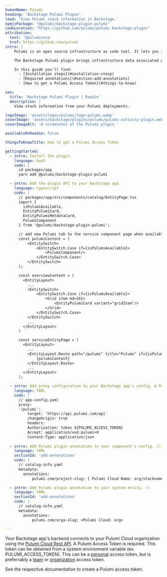 ```yaml
---
humanName: Pulumi
heading: 'Backstage Pulumi Plugin'
lead: 'View Pulumi stack information in Backstage.'
npmjsPackage: "@pulumi/backstage-plugin-pulumi"
codeLocation: "https://github.com/pulumi/pulumi-backstage-plugin"
attribution:
  text: '@pulumicorp'
  href: https://github.com/pulumi
intro: | 
    Pulumi is an open source infrastructure as code tool. It lets you implement your desired state infrastructure with regular programming languages.

    The Backstage Pulumi plugin brings infrastructure data associated with your Pulumi stacks to your Developer Portal. The plugin can pull deployment information from a Pulumi Cloud.

    In this guide you'll find:
      - [Installation steps](#installation-stesp)
      - [Required annotations](#section-add-annotations)
      - [How to get a Pulumi Access Token](#things-to-know)

seo:
  title: 'Backstage Pulumi Plugin | Roadie'
  description: |
    View stack information from your Pulumi deployments.

logoImage: 'assets/logos/pulumi/logo-pulumi.webp'
coverImage: 'assets/backstage/plugins/pulumi/pulumi-activity-plugin.webp'
coverImageAlt: 'A screenshot of the Pulumi plugin.'

availableOnRoadie: false

thingsToKnowTitle: How to get a Pulumi Access Token

gettingStarted:
  - intro: Install the plugin.
    language: bash
    code: |
      cd packages/app
      yarn add @pulumi/backstage-plugin-pulumi

  - intro: Add the plugin API to your Backstage app.
    language: typescript
    code: |
      // packages/app/src/components/catalog/EntityPage.tsx
      import {
        isPulumiAvailable,
        EntityPulumiCard,
        EntityPulumiMetdataCard,
        PulumiComponent
      } from '@pulumi/backstage-plugin-pulumi';

      // add new Pulumi tab to the service component page when available
      const pulumiContent = (
          <EntitySwitch>
              <EntitySwitch.Case if={isPulumiAvailable}>
                  <PulumiComponent/>
              </EntitySwitch.Case>
          </EntitySwitch>
      );

      const overviewContent = (
        <EntityLayout>
          ...
          <EntitySwitch>
              <EntitySwitch.Case if={isPulumiAvailable}>
                  <Grid item md={6}>
                      <EntityPulumiCard variant="gridItem"/>
                  </Grid>
              </EntitySwitch.Case>
          </EntitySwitch>
          ...
        </EntityLayout>
      )

      const serviceEntityPage = (
        <EntityLayout>
          ...
          <EntityLayout.Route path="/pulumi" title="Pulumi" if={isPulumiAvailable}>
              {pulumiContent}
          </EntityLayout.Route>
          ...
        </EntityLayout>
      );

  - intro: Add proxy configuration to your Backstage app's config. A Pulumi access token is required. See [how to get a Pulumi access token](#how-to-get-a-pulumi-access-token) below.
    language: YAML
    code: |
      // app-config.yaml
      proxy:
      '/pulumi':
          target: 'https://api.pulumi.com/api'
          changeOrigin: true
          headers:
          Authorization: token ${PULUMI_ACCESS_TOKEN}
          Accept: application/vnd.pulumi+8
          Content-Type: application/json
      
  - intro: Add Pulumi plugin annotation to your component's config. ()
    language: YAML
    sectionId: 'add-annotations'
    code: |
      // catalog-info.yaml
      metadata:
        annotations:
            pulumi.com/project-slug: [ Pulumi Cloud Name: org/stackname/stack ]

  - intro: Add Pulumi plugin annotation to your system entity. ()
    language: YAML
    sectionId: 'add-annotations'
    code: |
      // catalog-info.yaml
      metadata:
        annotations:
            pulumi.com/orga-slug: <Pulumi Cloud: org>

---
```


Your Backstage app's backend connects to your Pulumi Cloud organization using the [Pulumi Cloud Rest API](https://www.pulumi.com/docs/pulumi-cloud/cloud-rest-api/). A Pulumi Access Token is required. This token can be obtained from a system environment variable (ex. PULUMI_ACCESS_TOKEN). This can be a [personal](https://www.pulumi.com/docs/pulumi-cloud/access-management/access-tokens/#personal-access-tokens) access token, but is preferrably a [team](https://www.pulumi.com/docs/pulumi-cloud/access-management/access-tokens/#team-access-tokens) or [organization](https://www.pulumi.com/docs/pulumi-cloud/access-management/access-tokens/#organization-access-tokens) access token.

See the respective documentation to create a Pulumi access token.
